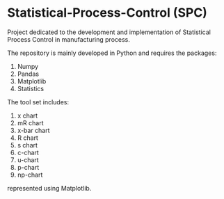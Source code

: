 # Statistical-Process-Control (SPC)

Project dedicated to the development and implementation of Statistical Process Control in manufacturing process. 

The repository is mainly developed in Python and requires the packages:

 1) Numpy
 2) Pandas
 3) Matplotlib
 4) Statistics

The tool set includes:

 1) x chart
 2) mR chart
 3) x-bar chart
 4) R chart
 5) s chart
 6) c-chart
 7) u-chart
 8) p-chart
 9) np-chart

represented using Matplotlib.
